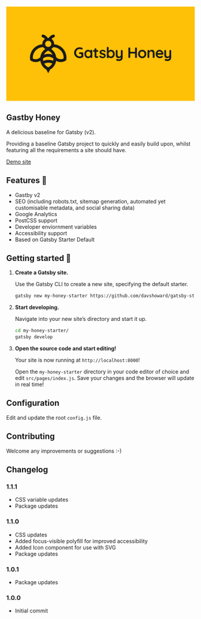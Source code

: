 ![Gatsby Starter Honey logo](./static/images/social.png)

## Gastby Honey

A delicious baseline for Gatsby (v2).

Providing a baseline Gatsby project to quickly and easily build upon, whilst featuring all the requirements a site should have.

[Demo site](https://gatsbyhoney.davshoward.com)

## Features 💪

-   Gastby v2
-   SEO (including robots.txt, sitemap generation, automated yet customisable metadata, and social sharing data)
-   Google Analytics
-   PostCSS support
-   Developer enviornment variables
-   Accessibility support
-   Based on Gatsby Starter Default

## Getting started 📖

1.  **Create a Gatsby site.**

    Use the Gatsby CLI to create a new site, specifying the default starter.

    ```sh
    gatsby new my-honey-starter https://github.com/davshoward/gatsby-starter-honey
    ```

1.  **Start developing.**

    Navigate into your new site’s directory and start it up.

    ```sh
    cd my-honey-starter/
    gatsby develop
    ```

1.  **Open the source code and start editing!**

    Your site is now running at `http://localhost:8000`!

    Open the `my-honey-starter` directory in your code editor of choice and edit `src/pages/index.js`. Save your changes and the browser will update in real time!

## Configuration

Edit and update the root `config.js` file.

## Contributing

Welcome any improvements or suggestions :-)

## Changelog

### 1.1.1

-   CSS variable updates
-   Package updates

### 1.1.0

-   CSS updates
-   Added focus-visible polyfill for improved accessibility
-   Added Icon component for use with SVG
-   Package updates

### 1.0.1

-   Package updates

### 1.0.0

-   Initial commit
